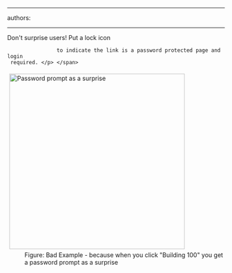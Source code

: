 

---
authors:

---




<span class='intro'> <p>Don't surprise users! Put a lock icon
                    
                    to indicate the link is a password protected page and login 
     required. </p> </span>

<dl class="badImage"><dt> 
      <img alt="Password prompt as a surprise" src="http&#58;//www.ssw.com.au/SSW/Standards/Rules/Images/PasswordProtectedPagesNeedKey.gif" style="margin&#58;5px;width&#58;406px;" />
   </dt><dd>Figure&#58; Bad Example - because when you click &quot;Building 100&quot; you get a password prompt as a surprise</dd></dl>


